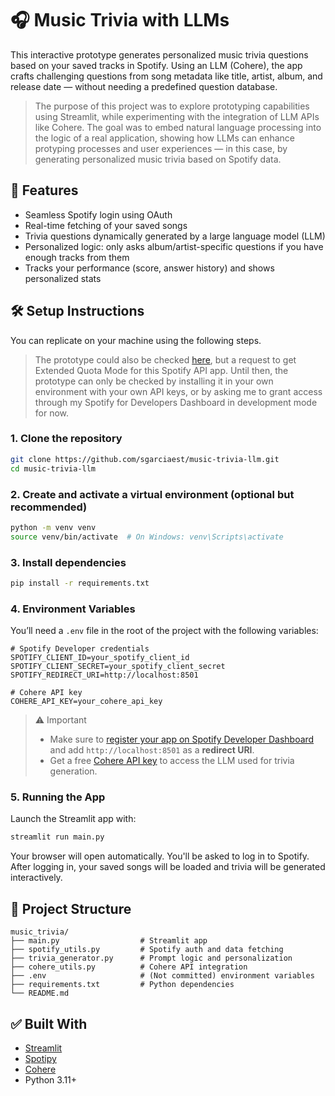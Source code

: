 # 🎧 Music Trivia with LLMs

This interactive prototype generates personalized music trivia questions based on your saved tracks in Spotify. Using an LLM (Cohere), the app crafts challenging questions from song metadata like title, artist, album, and release date — without needing a predefined question database.

> The purpose of this project was to explore prototyping capabilities using Streamlit, while experimenting with the integration of LLM APIs like Cohere. The goal was to embed natural language processing into the logic of a real application, showing how LLMs can enhance protyping processes and user experiences — in this case, by generating personalized music trivia based on Spotify data.

## 🚀 Features

- Seamless Spotify login using OAuth
- Real-time fetching of your saved songs
- Trivia questions dynamically generated by a large language model (LLM)
- Personalized logic: only asks album/artist-specific questions if you have enough tracks from them
- Tracks your performance (score, answer history) and shows personalized stats



## 🛠️ Setup Instructions

You can replicate on your machine using the following steps.

> The prototype could also be checked [here](https://music-trivia-llm.streamlit.app/), but a request to get Extended Quota Mode for this Spotify API app. Until then, the prototype can only be checked by installing it in your own environment with your own API keys, or by asking me to grant access through my Spotify for Developers Dashboard in development mode for now.

### 1. Clone the repository

```bash
git clone https://github.com/sgarciaest/music-trivia-llm.git
cd music-trivia-llm
```

### 2. Create and activate a virtual environment (optional but recommended)

```bash
python -m venv venv
source venv/bin/activate  # On Windows: venv\Scripts\activate
```

### 3. Install dependencies

```bash
pip install -r requirements.txt
```



### 4. Environment Variables

You’ll need a `.env` file in the root of the project with the following variables:

```
# Spotify Developer credentials
SPOTIFY_CLIENT_ID=your_spotify_client_id
SPOTIFY_CLIENT_SECRET=your_spotify_client_secret
SPOTIFY_REDIRECT_URI=http://localhost:8501

# Cohere API key
COHERE_API_KEY=your_cohere_api_key
```

> ⚠️ Important
>
> - Make sure to [register your app on Spotify Developer Dashboard](https://developer.spotify.com/dashboard/) and add `http://localhost:8501` as a **redirect URI**.
> - Get a free [Cohere API key](https://dashboard.cohere.com/api-keys) to access the LLM used for trivia generation.



### 5. Running the App

Launch the Streamlit app with:

```bash
streamlit run main.py
```

Your browser will open automatically. You'll be asked to log in to Spotify. After logging in, your saved songs will be loaded and trivia will be generated interactively.



## 📁 Project Structure

```
music_trivia/
├── main.py                  # Streamlit app
├── spotify_utils.py         # Spotify auth and data fetching
├── trivia_generator.py      # Prompt logic and personalization
├── cohere_utils.py          # Cohere API integration
├── .env                     # (Not committed) environment variables
├── requirements.txt         # Python dependencies
└── README.md
```

## ✅ Built With

- [Streamlit](https://streamlit.io/)
- [Spotipy](https://spotipy.readthedocs.io/)
- [Cohere](https://cohere.com/)
- Python 3.11+